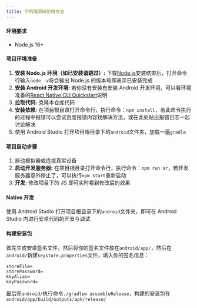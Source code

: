 ```yaml
---
title: 手机端源码使用方法
---
```


#### 环境要求

- Node.js 16+

#### 项目环境准备

1. **安装 Node.js 环境（如已安装请跳过）:** 下载[Node.js](https://nodejs.org/en/)安装结束后，打开命令行输入`node -v`将会输出 Node.js 的版本号即表示已安装完成
2. **安装 Android 开发环境:** 若你没有安装有安装 Android 开发环境，可以看环境准备的[React Native CLI Quickstart](https://reactnative.dev/docs/environment-setup)说明
3. **拉取代码:** 克隆本仓库代码
4. **安装依赖:** 在项目根目录打开命令行，执行命令：`npm install`，若此命令执行的过程中报错可以尝试百度报错内容找解决方法，或在此处贴出报错日志一起讨论解决
5. 使用 Android Studio 打开项目根目录下的`android`文件夹，加载一遍`gradle`

#### 项目启动步骤

1. 启动模拟器或连接真实设备
2. **启动开发服务器:** 在项目根目录打开命令行，执行命令：`npm run ar`，若开发服务器意外停止了，可以执行`npm start`重新启动
3. **开发:** 修改项目下的 JS 即可实时看到修改后的效果

#### Native 开发

使用 Android Studio 打开项目根目录下的`android`文件夹，即可在 Android Studio 内进行安卓代码的开发与调试

#### 构建安装包

首先生成安卓签名文件，然后将你的签名文件放在`android/app/`，然后在`android/`新建`keystore.properties`文件，填入你的签名信息：

```properties
storeFile=
storePassword=
keyAlias=
keyPassword=
```

最后在`android/`执行命令`./gradlew assembleRelease`，构建的安装包在`android/app/build/outputs/apk/release/`
